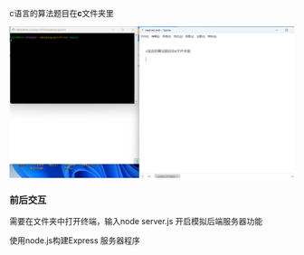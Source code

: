 c语言的算法题目在**c**文件夹里

![image-20250903095813138.png](images/image-20250903095813138.png)

### 前后交互

需要在文件夹中打开终端，输入node server.js  开启模拟后端服务器功能

使用node.js构建Express 服务器程序
